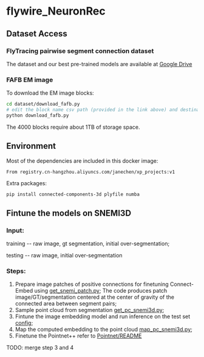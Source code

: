 # flywire_NeuronRec
## Dataset Access
### FlyTracing pairwise segment connection dataset
The dataset and our best pre-trained models are available at [Google Drive](https://drive.google.com/drive/folders/1FPg8q8BE-R-BiVxdAZ8qHDYLacYGLxgJ?usp=drive_link)
### FAFB EM image
To download the EM image blocks:
```bash
cd dataset/download_fafb.py
# edit the block name csv path (provided in the link above) and destination path to yours
python download_fafb.py
```
The 4000 blocks require about 1TB of storage space.
## Environment 
Most of the dependencies are included in this docker image:
```
From registry.cn-hangzhou.aliyuncs.com/janechen/xp_projects:v1
```
Extra packages:
```bash
pip install connected-components-3d plyfile numba 
```
## Fintune the models on SNEMI3D
### Input: 

training -- raw image, gt segmentation, initial over-segmentation;

testing -- raw image, initial over-segmentation
### Steps: 
1. Prepare image patches of positive connections for finetuning Connect-Embed using [get_snemi_patch.py](https://github.com/Levishery/Biological-graph/blob/main/biologicalgraphs/neuronseg/scripts/get_snemi_patch.py);
   The code produces patch image/GT/segmentation centered at the center of gravity of the connected area between segment pairs;
2. Sample point cloud from segmentation [get_pc_snemi3d.py](https://github.com/Levishery/flywire_NeuronRec/blob/main/dataset/snemi3d/get_pc_snemi3d.py);
3. Fintune the image embedding model and run inference on the test set [config](https://github.com/Levishery/flywire_NeuronRec/blob/main/configs/imageEmbedding/Image-Unet-SNEMI3D.yaml);
4. Map the computed embedding to the point cloud [map_pc_snemi3d.py](https://github.com/Levishery/flywire_NeuronRec/blob/main/dataset/snemi3d/map_pc_snemi3d.py);
5. Finetune the Pointnet++ refer to [Pointnet/README](https://github.com/Levishery/Flywire-Neuron-Tracing/tree/main/Pointnet)

TODO: merge step 3 and 4
